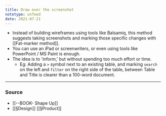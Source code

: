 ```yaml
---
title: Draw over the screenshot
notetype: unfeed
date: 2021-07-21
---
```


- Instead of building wireframes using tools like Balsamiq, this method suggests taking screenshots and marking those specific changes with [[Fat-marker method]]. 
- You can use an iPad or screenwriters, or even using tools like PowerPoint / MS Paint is enough. 
- The idea is to 'inform,' but without spending too much effort or time. 
	- Eg: Adding a `>` symbol next to an existing table, and marking `search` on the left and `filter` on the right side of the table, between Table and Title is clearer than a 100-word document. 

--- 

### Source
- [[--BOOK- Shape Up]]
- [[§Design]] [[§Product]]